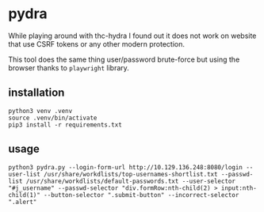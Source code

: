# pydra

While playing around with thc-hydra I found out it does not work on website that use CSRF tokens or any other modern protection.

This tool does the same thing user/password brute-force but using the browser thanks to `playwright` library.

## installation

```
python3 venv .venv
source .venv/bin/activate
pip3 install -r requirements.txt
```

## usage

```
python3 pydra.py --login-form-url http://10.129.136.248:8080/login --user-list /usr/share/workdlists/top-usernames-shortlist.txt --passwd-list /usr/share/workdlists/default-passwords.txt --user-selector "#j_username" --passwd-selector "div.formRow:nth-child(2) > input:nth-child(1)" --button-selector ".submit-button" --incorrect-selector ".alert" 
```
